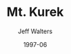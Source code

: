 ---
mission_id: mtkurek
editorsChoice: yes
title: "Mt. Kurek"
author: "Jeff Walters"
date: "1997-06"
filename: "mtkurek.zip"
description: "The Emperor, discouraged by Vader's failed attempts to quell the Rebel uprising has appointed Prince Xizor head of a deadly new project: the cloning of Dark Jedi. Intelligence has located the cloning facility in a dormant volcano, Mt. Kurek. Your job as Kyle Katarn is to gain access to the facility and destroy it. But be warned that while the volcano is dormant, it is not extinct...."
levelReplaced:	SECBASE
difficulty: yes
bm:	yes
fme: yes
wax: yes
three_do: yes
voc: yes
gmd: yes
vue: yes
lfd: yes
base: "New level from scratch" 
editors: "WDFUSE 2.**"

---